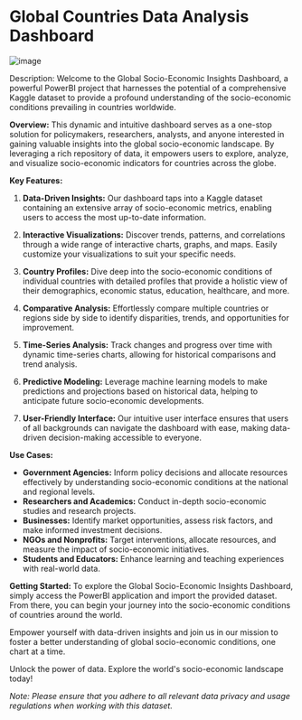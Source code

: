 # Global Countries Data Analysis Dashboard
![image](https://github.com/its-me-abhishek/global-countries-analysis/assets/114338679/e88dbe92-42d0-46bb-bff4-d06c277b666c)

Description:
Welcome to the Global Socio-Economic Insights Dashboard, a powerful PowerBI project that harnesses the potential of a comprehensive Kaggle dataset to provide a profound understanding of the socio-economic conditions prevailing in countries worldwide. 

**Overview:**
This dynamic and intuitive dashboard serves as a one-stop solution for policymakers, researchers, analysts, and anyone interested in gaining valuable insights into the global socio-economic landscape. By leveraging a rich repository of data, it empowers users to explore, analyze, and visualize socio-economic indicators for countries across the globe.

**Key Features:**

1. **Data-Driven Insights:** Our dashboard taps into a Kaggle dataset containing an extensive array of socio-economic metrics, enabling users to access the most up-to-date information.

2. **Interactive Visualizations:** Discover trends, patterns, and correlations through a wide range of interactive charts, graphs, and maps. Easily customize your visualizations to suit your specific needs.

3. **Country Profiles:** Dive deep into the socio-economic conditions of individual countries with detailed profiles that provide a holistic view of their demographics, economic status, education, healthcare, and more.

4. **Comparative Analysis:** Effortlessly compare multiple countries or regions side by side to identify disparities, trends, and opportunities for improvement.

5. **Time-Series Analysis:** Track changes and progress over time with dynamic time-series charts, allowing for historical comparisons and trend analysis.

6. **Predictive Modeling:** Leverage machine learning models to make predictions and projections based on historical data, helping to anticipate future socio-economic developments.

7. **User-Friendly Interface:** Our intuitive user interface ensures that users of all backgrounds can navigate the dashboard with ease, making data-driven decision-making accessible to everyone.

**Use Cases:**
- **Government Agencies:** Inform policy decisions and allocate resources effectively by understanding socio-economic conditions at the national and regional levels.
- **Researchers and Academics:** Conduct in-depth socio-economic studies and research projects.
- **Businesses:** Identify market opportunities, assess risk factors, and make informed investment decisions.
- **NGOs and Nonprofits:** Target interventions, allocate resources, and measure the impact of socio-economic initiatives.
- **Students and Educators:** Enhance learning and teaching experiences with real-world data.

**Getting Started:**
To explore the Global Socio-Economic Insights Dashboard, simply access the PowerBI application and import the provided dataset. From there, you can begin your journey into the socio-economic conditions of countries around the world.

Empower yourself with data-driven insights and join us in our mission to foster a better understanding of global socio-economic conditions, one chart at a time.

Unlock the power of data. Explore the world's socio-economic landscape today!

*Note: Please ensure that you adhere to all relevant data privacy and usage regulations when working with this dataset.*
